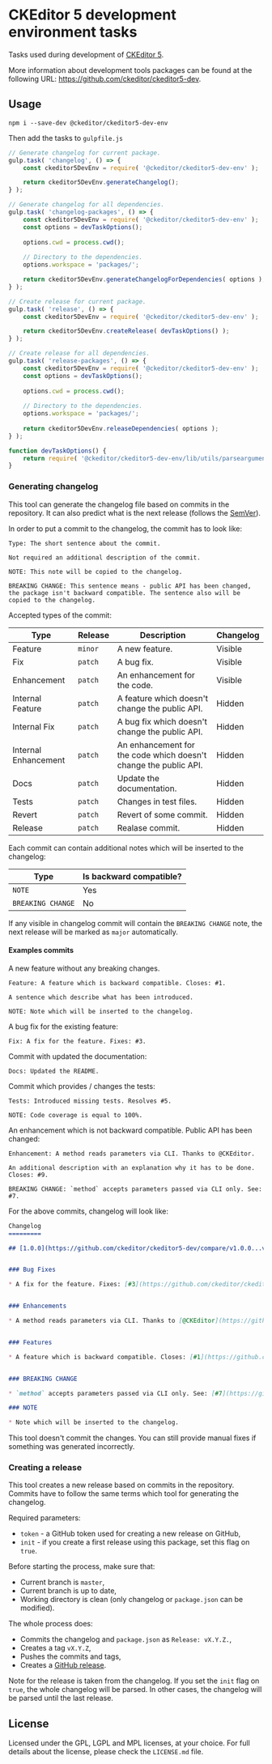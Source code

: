 CKEditor 5 development environment tasks
========================================

Tasks used during development of [CKEditor 5](https://ckeditor5.github.io).

More information about development tools packages can be found at the following URL: <https://github.com/ckeditor/ckeditor5-dev>.

## Usage

```
npm i --save-dev @ckeditor/ckeditor5-dev-env
```

Then add the tasks to `gulpfile.js`

```js
// Generate changelog for current package.
gulp.task( 'changelog', () => {
	const ckeditor5DevEnv = require( '@ckeditor/ckeditor5-dev-env' );

	return ckeditor5DevEnv.generateChangelog();
} );

// Generate changelog for all dependencies.
gulp.task( 'changelog-packages', () => {
	const ckeditor5DevEnv = require( '@ckeditor/ckeditor5-dev-env' );
	const options = devTaskOptions();
	
	options.cwd = process.cwd();
	
	// Directory to the dependencies.
	options.workspace = 'packages/';

	return ckeditor5DevEnv.generateChangelogForDependencies( options );
} );

// Create release for current package.
gulp.task( 'release', () => {
	const ckeditor5DevEnv = require( '@ckeditor/ckeditor5-dev-env' );

	return ckeditor5DevEnv.createRelease( devTaskOptions() );
} );

// Create release for all dependencies.
gulp.task( 'release-packages', () => {
	const ckeditor5DevEnv = require( '@ckeditor/ckeditor5-dev-env' );
	const options = devTaskOptions();
	
	options.cwd = process.cwd();
	
	// Directory to the dependencies.
	options.workspace = 'packages/';
	
	return ckeditor5DevEnv.releaseDependencies( options );
} );

function devTaskOptions() {
	return require( '@ckeditor/ckeditor5-dev-env/lib/utils/parsearguments' )();
}
```

### Generating changelog

This tool can generate the changelog file based on commits in the repository. It can also predict what is the next release (follows the [SemVer](http://semver.org)).

In order to put a commit to the changelog, the commit has to look like:

```
Type: The short sentence about the commit.

Not required an additional description of the commit.

NOTE: This note will be copied to the changelog.

BREAKING CHANGE: This sentence means - public API has been changed, the package isn't backward compatible. The sentence also will be copied to the changelog. 
```

Accepted types of the commit:

<table>
<thead>
	<tr>
		<th>Type</th>
		<th>Release</th>
		<th>Description</th>
		<th>Changelog</th>
	</tr>
</thead>
<tbody>
	<tr>
		<td>Feature</td>
		<td><code>minor</code></td>
		<td>A new feature.</td>
		<td>Visible</td>
	</tr>
	<tr>
		<td>Fix</td>
		<td><code>patch</code></td>
		<td>A bug fix.</td>
		<td>Visible</td>
	</tr>
	<tr>
		<td>Enhancement</td>
		<td><code>patch</code></td>
		<td>An enhancement for the code.</td>
		<td>Visible</td>
	</tr>
	<tr>
		<td>Internal Feature</td>
		<td><code>patch</code></td>
		<td>A feature which doesn't change the public API.</td>
		<td>Hidden</td>
	</tr>
	<tr>
		<td>Internal Fix</td>
		<td><code>patch</code></td>
		<td>A bug fix which doesn't change the public API.</td>
		<td>Hidden</td>
	</tr>
	<tr>
		<td>Internal Enhancement</td>
		<td><code>patch</code></td>
		<td>An enhancement for the code which doesn't change the public API.</td>
		<td>Hidden</td>
	</tr>
	<tr>
		<td>Docs</td>
		<td><code>patch</code></td>
		<td>Update the documentation.</td>
		<td>Hidden</td>
	</tr>
	<tr>
		<td>Tests</td>
		<td><code>patch</code></td>
		<td>Changes in test files.</td>
		<td>Hidden</td>
	</tr>
	<tr>
		<td>Revert</td>
		<td><code>patch</code></td>
		<td>Revert of some commit.</td>
		<td>Hidden</td>
	</tr>
	<tr>
		<td>Release</td>
		<td><code>patch</code></td>
		<td>Realase commit.</td>
		<td>Hidden</td>
	</tr>
</tbody>
</table>

Each commit can contain additional notes which will be inserted to the changelog:

<table>
<thead>
	<tr>
		<th>Type</th>
		<th>Is backward compatible?</th>
	</tr>
</thead>
<tbody>
	<tr>
		<td><code>NOTE</code></td>
		<td>Yes</td>
	</tr>
	<tr>
		<td><code>BREAKING CHANGE</code></td>
		<td>No</td>
	</tr>
</tbody>
</table>

If any visible in changelog commit will contain the `BREAKING CHANGE` note, the next release will be marked as `major` automatically.

#### Examples commits

A new feature without any breaking changes.

```
Feature: A feature which is backward compatible. Closes: #1.

A sentence which describe what has been introduced.

NOTE: Note which will be inserted to the changelog.
```

A bug fix for the existing feature:

```
Fix: A fix for the feature. Fixes: #3.
```

Commit with updated the documentation:

```
Docs: Updated the README.
```

Commit which provides / changes the tests:

```
Tests: Introduced missing tests. Resolves #5.

NOTE: Code coverage is equal to 100%.
```

An enhancement which is not backward compatible. Public API has been changed:

```
Enhancement: A method reads parameters via CLI. Thanks to @CKEditor.

An additional description with an explanation why it has to be done.
Closes: #9.

BREAKING CHANGE: `method` accepts parameters passed via CLI only. See: #7.
```

For the above commits, changelog will look like:

```md
Changelog
=========

## [1.0.0](https://github.com/ckeditor/ckeditor5-dev/compare/v1.0.0...v0.0.1) (2017-01-04)


### Bug Fixes

* A fix for the feature. Fixes: [#3](https://github.com/ckeditor/ckeditor5-dev/issue/3). ([a0b4ce8](https://github.com/ckeditor/ckeditor5-dev/commit/a0b4ce8))


### Enhancements

* A method reads parameters via CLI. Thanks to [@CKEditor](https://github.com/CKEditor). ([e8cc04f](https://github.com/ckeditor/ckeditor5-dev/commit/e8cc04f))


### Features

* A feature which is backward compatible. Closes: [#1](https://github.com/ckeditor/ckeditor5-dev/issue/1). ([adc59ed](https://github.com/ckeditor/ckeditor5-dev/commit/adc59ed))


### BREAKING CHANGE

* `method` accepts parameters passed via CLI only. See: [#7](https://github.com/ckeditor/ckeditor5-dev/issue/7).

### NOTE

* Note which will be inserted to the changelog.
```

This tool doesn't commit the changes. You can still provide manual fixes if something was generated incorrectly.

### Creating a release

This tool creates a new release based on commits in the repository. Commits have to follow the same terms which tool for generating the changelog.
  
Required parameters:

- `token` - a GitHub token used for creating a new release on GitHub,
- `init` - if you create a first release using this package, set this flag on `true`.

Before starting the process, make sure that:

- Current branch is `master`,
- Current branch is up to date,
- Working directory is clean (only changelog or `package.json` can be modified).

The whole process does:

- Commits the changelog and `package.json` as `Release: vX.Y.Z.`,
- Creates a tag `vX.Y.Z`,
- Pushes the commits and tags,
- Creates a [GitHub release](https://help.github.com/articles/creating-releases/).

Note for the release is taken from the changelog. If you set the `init` flag on `true`, the whole changelog will be parsed.
In other cases, the changelog will be parsed until the last release.

## License

Licensed under the GPL, LGPL and MPL licenses, at your choice. For full details about the license, please check the `LICENSE.md` file.
